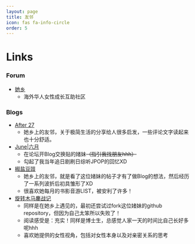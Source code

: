 ```yaml
---
layout: page
title: 友邻
icon: fas fa-info-circle
order: 5
---
```


 # Links
 
 ### Forum
 - [她乡](https://womenoverseas.com/)
   - 海外华人女性成长互助社区
 
 ### Blogs
 - [After 27](https://www.after27.me/about)
   - 她乡上的友邻，关于极简生活的分享给人很多启发，一些评论文字读起来也十分舒适。
 - [June|六月](https://shiorireads.ca/)
   - 在论坛开Blog交换贴的媎妹~~（指引我找朋友hhh）~~
   - 勾起了我当年追日剧刷日综听JPOP的回忆XD
 - [椒盐豆豉](https://blog.douchi.space/)  
   - 她乡上的友邻，就是看了这位媎妹的帖子才有了做Blog的想法，然后经历了一系列波折后初具雏形了XD
   - 很喜欢她每月的书影音游LIST，被安利了许多！
 - [旋转木马鏖战记](https://samsmerrygoround.github.io/)
   - 同样是在她乡上遇见的，最初还尝试过fork这位媎妹的github repository，但因为自己太笨所以失败了！
   - 阅读感受是：充实！同样是博士生，总感觉人家一天的时间比自己长好多呢hhh
   - 喜欢她提供的女性视角，包括对女性本身以及对亲密关系的思考
 
